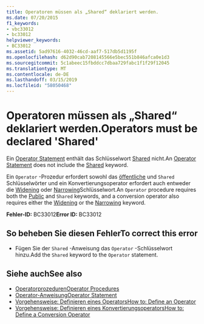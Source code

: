 ```yaml
---
title: Operatoren müssen als „Shared“ deklariert werden.
ms.date: 07/20/2015
f1_keywords:
- vbc33012
- bc33012
helpviewer_keywords:
- BC33012
ms.assetid: 5ad97616-4032-46cd-aaf7-517db5d1195f
ms.openlocfilehash: d62d90cab7208145566e5bec551b846afca0e1d3
ms.sourcegitcommit: 5c1abeec15fbddcc7dbaa729fabc1f1f29f12045
ms.translationtype: MT
ms.contentlocale: de-DE
ms.lasthandoff: 03/15/2019
ms.locfileid: "58050468"
---
```

# <a name="operators-must-be-declared-shared"></a><span data-ttu-id="551ce-102">Operatoren müssen als „Shared“ deklariert werden.</span><span class="sxs-lookup"><span data-stu-id="551ce-102">Operators must be declared 'Shared'</span></span>
<span data-ttu-id="551ce-103">Ein [Operator Statement](../../visual-basic/language-reference/statements/operator-statement.md) enthält das Schlüsselwort [Shared](../../visual-basic/language-reference/modifiers/shared.md) nicht.</span><span class="sxs-lookup"><span data-stu-id="551ce-103">An [Operator Statement](../../visual-basic/language-reference/statements/operator-statement.md) does not include the [Shared](../../visual-basic/language-reference/modifiers/shared.md) keyword.</span></span>  
  
 <span data-ttu-id="551ce-104">Ein `Operator` -Prozedur erfordert sowohl das [öffentliche](../../visual-basic/language-reference/modifiers/public.md) und `Shared` Schlüsselwörter und ein Konvertierungsoperator erfordert auch entweder die [Widening](../../visual-basic/language-reference/modifiers/widening.md) oder [Narrowing](../../visual-basic/language-reference/modifiers/narrowing.md)Schlüsselwort.</span><span class="sxs-lookup"><span data-stu-id="551ce-104">An `Operator` procedure requires both the [Public](../../visual-basic/language-reference/modifiers/public.md) and `Shared` keywords, and a conversion operator also requires either the [Widening](../../visual-basic/language-reference/modifiers/widening.md) or the [Narrowing](../../visual-basic/language-reference/modifiers/narrowing.md) keyword.</span></span>  
  
 <span data-ttu-id="551ce-105">**Fehler-ID:** BC33012</span><span class="sxs-lookup"><span data-stu-id="551ce-105">**Error ID:** BC33012</span></span>  
  
## <a name="to-correct-this-error"></a><span data-ttu-id="551ce-106">So beheben Sie diesen Fehler</span><span class="sxs-lookup"><span data-stu-id="551ce-106">To correct this error</span></span>  
  
-   <span data-ttu-id="551ce-107">Fügen Sie der `Shared` -Anweisung das `Operator` -Schlüsselwort hinzu.</span><span class="sxs-lookup"><span data-stu-id="551ce-107">Add the `Shared` keyword to the `Operator` statement.</span></span>  
  
## <a name="see-also"></a><span data-ttu-id="551ce-108">Siehe auch</span><span class="sxs-lookup"><span data-stu-id="551ce-108">See also</span></span>

- [<span data-ttu-id="551ce-109">Operatorprozeduren</span><span class="sxs-lookup"><span data-stu-id="551ce-109">Operator Procedures</span></span>](../../visual-basic/programming-guide/language-features/procedures/operator-procedures.md)
- [<span data-ttu-id="551ce-110">Operator-Anweisung</span><span class="sxs-lookup"><span data-stu-id="551ce-110">Operator Statement</span></span>](../../visual-basic/language-reference/statements/operator-statement.md)
- [<span data-ttu-id="551ce-111">Vorgehensweise: Definieren eines Operators</span><span class="sxs-lookup"><span data-stu-id="551ce-111">How to: Define an Operator</span></span>](../../visual-basic/programming-guide/language-features/procedures/how-to-define-an-operator.md)
- [<span data-ttu-id="551ce-112">Vorgehensweise: Definieren eines Konvertierungsoperators</span><span class="sxs-lookup"><span data-stu-id="551ce-112">How to: Define a Conversion Operator</span></span>](../../visual-basic/programming-guide/language-features/procedures/how-to-define-a-conversion-operator.md)
